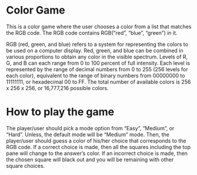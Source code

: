 # Color Game
This is a color game where the user chooses a color from a list that matches the RGB code. 
The RGB code contains RGB(“red”, “blue”, “green”) in it. 

RGB (red, green, and blue) refers to a system for representing the colors to be used on a computer display. 
Red, green, and blue can be combined in various proportions to obtain any color in the visible spectrum. 
Levels of R, G, and B can each range from 0 to 100 percent of full intensity. Each level is represented by 
the range of decimal numbers from 0 to 255 (256 levels for each color), equivalent to the range of binary 
numbers from 00000000 to 11111111, or hexadecimal 00 to FF. The total number of available 
colors is 256 x 256 x 256, or 16,777,216 possible colors.

# How to play the game
The player/user should pick a mode option from “Easy”, “Medium”, or “Hard”.
Unless, the default mode will be “Medium” mode. Then, the player/user should guess a 
color of his/her choice that corresponds to the RGB code. If a correct choice is 
made, then all the squares including the top pane will change to the answer’s color. 
If an incorrect choice is made, then the chosen square will black out and you will be 
remaining with other square choices.  
